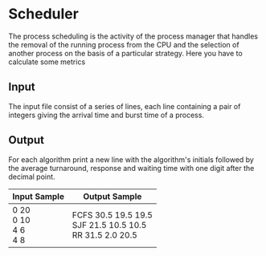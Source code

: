 # Scheduler
The process scheduling is the activity of the process manager that handles the removal of the running process from the CPU and the selection of another process on the basis of a particular strategy. Here you have to calculate some metrics 

## Input
The input file consist of a series of lines, each line containing a pair of integers giving the arrival time and burst time of a process. 

## Output
For each algorithm print a new line with the algorithm's initials followed by the average turnaround, response and waiting time with one digit after the decimal point.

| Input Sample             | Output Sample                                                |
|--------------------------|--------------------------------------------------------------|
|0 20<br>0 10<br>4 6<br>4 8| FCFS 30.5 19.5 19.5<br>SJF 21.5 10.5 10.5<br>RR 31.5 2.0 20.5|